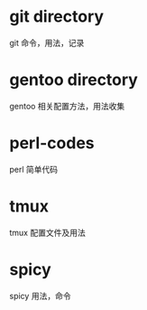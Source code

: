 # git directory 
git 命令，用法，记录

# gentoo directory
gentoo 相关配置方法，用法收集

# perl-codes
perl 简单代码

# tmux
tmux 配置文件及用法

# spicy
spicy 用法，命令
